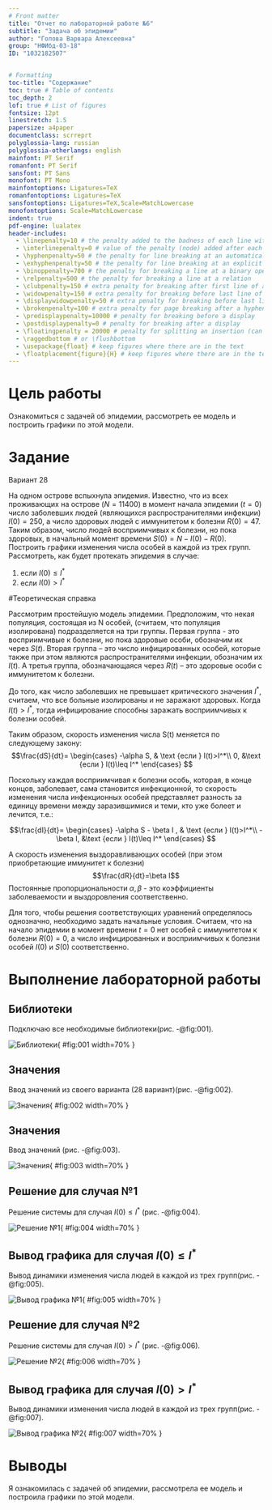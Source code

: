 ```yaml
---
# Front matter
title: "Отчет по лабораторной работе №6"
subtitle: "Задача об эпидемии"
author: "Голова Варвара Алексеевна"
group: "НФИбд-03-18"
ID: "1032182507"


# Formatting
toc-title: "Содержание"
toc: true # Table of contents
toc_depth: 2
lof: true # List of figures
fontsize: 12pt
linestretch: 1.5
papersize: a4paper
documentclass: scrreprt
polyglossia-lang: russian
polyglossia-otherlangs: english
mainfont: PT Serif
romanfont: PT Serif
sansfont: PT Sans
monofont: PT Mono
mainfontoptions: Ligatures=TeX
romanfontoptions: Ligatures=TeX
sansfontoptions: Ligatures=TeX,Scale=MatchLowercase
monofontoptions: Scale=MatchLowercase
indent: true
pdf-engine: lualatex
header-includes:
  - \linepenalty=10 # the penalty added to the badness of each line within a paragraph (no associated penalty node) Increasing the value makes tex try to have fewer lines in the paragraph.
  - \interlinepenalty=0 # value of the penalty (node) added after each line of a paragraph.
  - \hyphenpenalty=50 # the penalty for line breaking at an automatically inserted hyphen
  - \exhyphenpenalty=50 # the penalty for line breaking at an explicit hyphen
  - \binoppenalty=700 # the penalty for breaking a line at a binary operator
  - \relpenalty=500 # the penalty for breaking a line at a relation
  - \clubpenalty=150 # extra penalty for breaking after first line of a paragraph
  - \widowpenalty=150 # extra penalty for breaking before last line of a paragraph
  - \displaywidowpenalty=50 # extra penalty for breaking before last line before a display math
  - \brokenpenalty=100 # extra penalty for page breaking after a hyphenated line
  - \predisplaypenalty=10000 # penalty for breaking before a display
  - \postdisplaypenalty=0 # penalty for breaking after a display
  - \floatingpenalty = 20000 # penalty for splitting an insertion (can only be split footnote in standard LaTeX)
  - \raggedbottom # or \flushbottom
  - \usepackage{float} # keep figures where there are in the text
  - \floatplacement{figure}{H} # keep figures where there are in the text
---
```


# Цель работы

Ознакомиться с задачей об эпидемии, рассмотреть ее модель и построить графики по этой модели.

# Задание

Вариант 28

На одном острове вспыхнула эпидемия. Известно, что из всех проживающих на острове ($N=11 400$) в момент начала эпидемии ($t=0$) число заболевших людей (являющихся распространителями инфекции) $I(0)=250$, а число здоровых людей с иммунитетом к болезни $R(0)=47$. Таким образом, число людей восприимчивых к
болезни, но пока здоровых, в начальный момент времени $S(0)=N-I(0)- R(0)$.
Построить графики изменения числа особей в каждой из трех групп.
Рассмотреть, как будет протекать эпидемия в случае:
1) если $I(0)\leq I^*$
2) если $I(0)> I^*$

#Теоретическая справка

Рассмотрим простейшую модель эпидемии. Предположим, что некая популяция, состоящая из N особей, (считаем, что популяция изолирована) подразделяется на три группы. Первая группа - это восприимчивые к болезни, но пока здоровые особи, обозначим их через $S(t)$. Вторая группа – это число инфицированных особей, которые также при этом являются распространителями
инфекции, обозначим их $I(t)$. А третья группа, обозначающаяся через $R(t)$ – это здоровые особи с иммунитетом к болезни.

До того, как число заболевших не превышает критического значения $I^*$, считаем, что все больные изолированы и не заражают здоровых. Когда $I(t)>I^ *$, тогда инфицирование способны заражать восприимчивых к болезни особей.

Таким образом, скорость изменения числа S(t) меняется по следующему
закону:
$$\frac{dS}{dt}=
\begin{cases}
-\alpha S, & \text {если } I(t)>I^*\\
0, &\text {если } I(t)\leq I^*
\end{cases}
$$

Поскольку каждая восприимчивая к болезни особь, которая, в конце концов, заболевает, сама становится инфекционной, то скорость изменения числа
инфекционных особей представляет разность за единицу времени между заразившимися и теми, кто уже болеет и лечится, т.е.:

$$\frac{dI}{dt}=
\begin{cases}
-\alpha S - \beta I , & \text {если } I(t)>I^*\\
-\beta I, &\text {если } I(t)\leq I^*
\end{cases}
$$

А скорость изменения выздоравливающих особей (при этом приобретающие иммунитет к болезни)
$$\frac{dR}{dt}=\beta I$$
Постоянные пропорциональности $\alpha, \beta$ - это коэффициенты заболеваемости
и выздоровления соответственно.

Для того, чтобы решения соответствующих уравнений определялось однозначно, необходимо задать начальные условия. Считаем, что на начало
эпидемии в момент времени $t=0$ нет особей с иммунитетом к болезни $R(0)=0$, а число инфицированных и восприимчивых к болезни особей
$I(0)$ и $S(0)$ соответственно.

# Выполнение лабораторной работы

## Библиотеки

Подключаю все необходимые библиотеки(рис. -@fig:001).

![Библиотеки](images/lab6_1.jpg){ #fig:001 width=70% }

## Значения

Ввод значений из своего варианта (28 вариант)(рис. -@fig:002).

![Значения](images/lab6_2.jpg){ #fig:002 width=70% }

## Значения

Ввод значений (рис. -@fig:003).

![Значения](images/lab6_3.jpg){ #fig:003 width=70% }

## Решение для случая №1

Решение системы для случая $I(0)\leq I^*$ (рис. -@fig:004).

![Решение №1](images/lab6_4.jpg){ #fig:004 width=70% }

## Вывод графика для случая $I(0)\leq I^*$

Вывод динамики изменения числа людей в каждой из трех групп(рис. -@fig:005).

![Вывод графика №1](images/lab6_5.jpg){ #fig:005 width=70% }

## Решение для случая №2

Решение системы для случая $I(0)> I^*$ (рис. -@fig:006).

![Решение №2](images/lab6_6.jpg){ #fig:006 width=70% }

## Вывод графика для случая $I(0)> I^*$

Вывод динамики изменения числа людей в каждой из трех групп(рис. -@fig:007).

![Вывод графика №2](images/lab6_7.jpg){ #fig:007 width=70% }

# Выводы

Я ознакомилась с задачей об эпидемии, рассмотрела ее модель и построила графики по этой модели.
